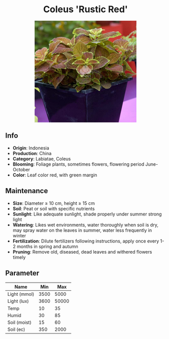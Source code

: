 <h1 align='center'>Coleus 'Rustic Red'</h1>
<p align="center">
    <img 
        align='center'
        width='320'
        src="../images/coleus rustic red.png" 
        alt='Coleus 'Rustic Red'' />
</p>

## Info

 - **Origin**: Indonesia
 - **Production**: China
 - **Category**: Labiatae, Coleus
 - **Blooming**: Foliage plants, sometimes flowers, flowering period June-October
 - **Color**: Leaf color red, with green margin

## Maintenance

 - **Size**: Diameter ≥ 10 cm, height ≥ 15 cm
 - **Soil**: Peat or soil with specific nutrients
 - **Sunlight**: Like adequate sunlight, shade properly under summer strong light
 - **Watering**: Likes wet environments, water thoroughly when soil is dry, may spray water on the leaves in summer, water less frequently in winter
 - **Fertilization**: Dilute fertilizers following instructions,  apply once every 1-2 months in spring and autumn
 - **Pruning**: Remove old, diseased, dead leaves and withered flowers timely

## Parameter

| Name         | Min  | Max   |
|--------------|------|-------|
| Light (mmol) | 3500 | 5000  |
| Light (lux)  | 3600 | 50000 |
| Temp         | 10    | 35    |
| Humid        | 30   | 85    |
| Soil (moist) | 15   | 60    |
| Soil (ec)    | 350  | 2000  |